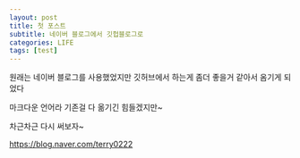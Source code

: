 ```yaml
---
layout: post
title: 첫 포스트
subtitle: 네이버 블로그에서 깃헙블로그로
categories: LIFE
tags: [test]
---
```


원래는 네이버 블로그를 사용했었지만
깃허브에서 하는게 좀더 좋을거 같아서
옴기게 되었다

마크다운 언어라 기존걸 다 옮기긴 힘들겠지만~

차근차근 다시 써보자~

https://blog.naver.com/terry0222
